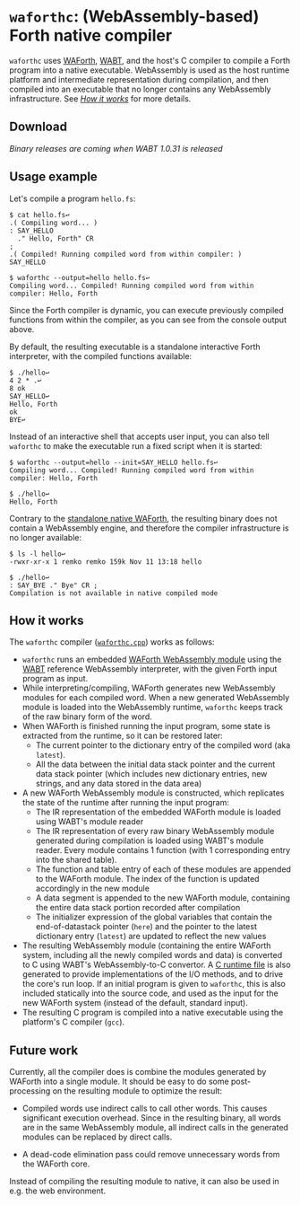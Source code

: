 # `waforthc`: (WebAssembly-based) Forth native compiler

`waforthc` uses [WAForth](https://github.com/remko/waforth), 
[WABT](https://github.com/WebAssembly/wabt), and the host's C compiler to compile a Forth program into a native executable. WebAssembly is used as the host 
runtime platform and intermediate representation during compilation, and then compiled into an executable
that no longer contains any WebAssembly infrastructure. See [*How it works*](#how-it-works) for more details.

## Download

*Binary releases are coming when WABT 1.0.31 is released*

## Usage example

Let's compile a program `hello.fs`:

    $ cat hello.fs↩
    .( Compiling word... ) 
    : SAY_HELLO  
      ." Hello, Forth" CR 
    ; 
    .( Compiled! Running compiled word from within compiler: )
    SAY_HELLO

    $ waforthc --output=hello hello.fs↩
    Compiling word... Compiled! Running compiled word from within compiler: Hello, Forth

Since the Forth compiler is dynamic, you can execute previously compiled functions from within the compiler, as you can see from the console
output above.

By default, the resulting executable is a standalone interactive Forth
interpreter, with the compiled functions available:

    $ ./hello↩
    4 2 * .↩
    8 ok
    SAY_HELLO↩
    Hello, Forth
    ok
    BYE↩

Instead of an interactive shell that accepts user input, you can also tell `waforthc` to make the executable run a fixed script when it is started:

    $ waforthc --output=hello --init=SAY_HELLO hello.fs↩
    Compiling word... Compiled! Running compiled word from within compiler: Hello, Forth

    $ ./hello↩
    Hello, Forth

Contrary to the [standalone native WAForth](https://github.com/remko/waforth/tree/master/src/standalone), the resulting binary does not contain a WebAssembly engine, and therefore the compiler infrastructure is no longer available:

    $ ls -l hello↩
    -rwxr-xr-x 1 remko remko 159k Nov 11 13:18 hello

    $ ./hello↩
    : SAY_BYE ." Bye" CR ;
    Compilation is not available in native compiled mode

## How it works

The `waforthc` compiler ([`waforthc.cpp`](https://github.com/remko/waforth/blob/master/src/waforthc/waforthc.cpp)) works as follows:

- `waforthc` runs an embedded [WAForth WebAssembly module](https://github.com/remko/waforth/blob/master/src/waforth.wat) using the 
  [WABT](https://github.com/WebAssembly/wabt) reference WebAssembly interpreter, with the given Forth input program as input.
- While interpreting/compiling, WAForth generates new WebAssembly modules for each compiled word. When a new generated WebAssembly
  module is loaded into the WebAssembly runtime, `waforthc` keeps track of the raw binary form of the word.
- When WAForth is finished running the input program, some state is extracted from the runtime, so it can be restored later:
    - The current pointer to the dictionary entry of the compiled word (aka `latest`).
    - All the data between the initial data stack pointer and the current data stack pointer (which includes new dictionary entries, new strings, and
      any data stored in the data area)
- A new WAForth WebAssembly module is constructed, which replicates the state of the runtime after running the input program:
    - The IR representation of the embedded WAForth module is loaded using WABT's module reader
    - The IR representation of every raw binary WebAssembly module generated during compilation is 
      loaded using WABT's module reader. Every module contains 1 function (with 1 corresponding entry into the shared table). 
    - The function and table entry of each of these modules are appended to the WAForth module. 
      The index of the function is updated accordingly in the new module
    - A data segment is appended to the new WAForth module, containing the entire data stack portion recorded after compilation
    - The initializer expression of the global variables that contain the end-of-datastack pointer (`here`) and the pointer 
      to the latest dictionary entry (`latest`) are updated to reflect the new values
- The resulting WebAssembly module (containing the entire WAForth system, including all the newly compiled words and data) is converted to
  C using WABT's WebAssembly-to-C convertor. A [C runtime file](https://github.com/remko/waforth/blob/master/src/waforthc/rt.c) is also 
  generated to provide implementations of the I/O methods, and to drive the core's run loop.
  If an initial program is given to `waforthc`, this is also included statically into the source code, and used as the input for the new
  WAForth system (instead of the default, standard input).
- The resulting C program is compiled into a native executable using the platform's C compiler (`gcc`).


## Future work

Currently, all the compiler does is combine the modules generated by WAForth into a single module. It should be easy to do some post-processing on the resulting module to optimize the result:

- Compiled words use indirect calls to call other words. This causes significant execution overhead. Since in the resulting binary, all words are in the same WebAssembly module, all indirect calls in the generated modules can be replaced by direct calls.

- A dead-code elimination pass could remove unnecessary words from the
  WAForth core.

Instead of compiling the resulting module to native, it can also be used in e.g. the web environment. 